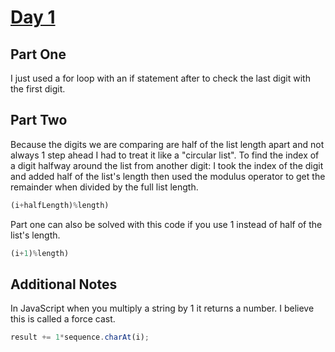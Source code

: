 # [Day 1](http://adventofcode.com/2017/day/1)
## Part One
I just used a for loop with an if statement after to check the last digit with the first digit.

## Part Two
Because the digits we are comparing are half of the list length apart and not always 1 step ahead I had to treat it like a "circular list". To find the index of a digit halfway around the list from another digit: I took the index of the digit and added half of the list's length then used the modulus operator to get the remainder when divided by the full list length.
```javascript
(i+halfLength)%length)
```

Part one can also be solved with this code if you use 1 instead of half of the list's length.
```javascript
(i+1)%length)
```
## Additional Notes
In JavaScript when you multiply a string by 1 it returns a number. I believe this is called a force cast.
```javascript
result += 1*sequence.charAt(i);
```
